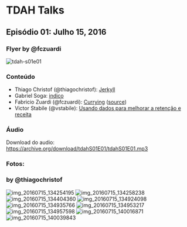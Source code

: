 
TDAH Talks
==========

Episódio 01: Julho 15, 2016
-------------------------------

### Flyer by @fczuardi

![tdah-s01e01](https://cloud.githubusercontent.com/assets/7760/16883179/0dc5eec2-4a99-11e6-8fa6-997e7bf3a349.jpg)

### Conteúdo

- Thiago Christof (@thiagochristof): [Jerkyll](https://jekyllrb.com/)
- Gabriel Soga: [indico](https://indico.io/)
- Fabricio Zuardi (@fczuardi): [Currying](https://fczuardi.github.io/tdahdeck01/#1) ([source](https://github.com/fczuardi/tdahdeck01))
- Victor Stabile (@vstabile): [Usando dados para melhorar a retenção e receita](https://github.com/calamar-io/TDAH/files/366541/tdah-2.pdf)

### Áudio

Download do audio: https://archive.org/download/tdahS01E01/tdahS01E01.mp3

### Fotos:

### by @thiagochristof

![img_20160715_134254195](https://cloud.githubusercontent.com/assets/1921717/16884079/c9df65da-4a9d-11e6-947d-a8996c5d2c97.jpg)
![img_20160715_134258238](https://cloud.githubusercontent.com/assets/1921717/16884078/c9df8858-4a9d-11e6-83cf-3229ea891d22.jpg)
![img_20160715_134404360](https://cloud.githubusercontent.com/assets/1921717/16884080/c9e021c8-4a9d-11e6-91a4-85a98cb61dbf.jpg)
![img_20160715_134924098](https://cloud.githubusercontent.com/assets/1921717/16884081/c9e278d8-4a9d-11e6-98c5-5124d6fd29ba.jpg)
![img_20160715_134935766](https://cloud.githubusercontent.com/assets/1921717/16884082/c9e33688-4a9d-11e6-8482-9000e1577594.jpg)
![img_20160715_134953217](https://cloud.githubusercontent.com/assets/1921717/16884083/c9e6fe94-4a9d-11e6-8b91-6d0282b5757f.jpg)
![img_20160715_134957598](https://cloud.githubusercontent.com/assets/1921717/16884084/c9ff8f9a-4a9d-11e6-8b87-5360d1c4d436.jpg)
![img_20160715_140016871](https://cloud.githubusercontent.com/assets/1921717/16884085/c9fffdd6-4a9d-11e6-8334-fb5eda8d7338.jpg)
![img_20160715_140039843](https://cloud.githubusercontent.com/assets/1921717/16884086/ca03f530-4a9d-11e6-81d0-7f7fd4135be4.jpg)
